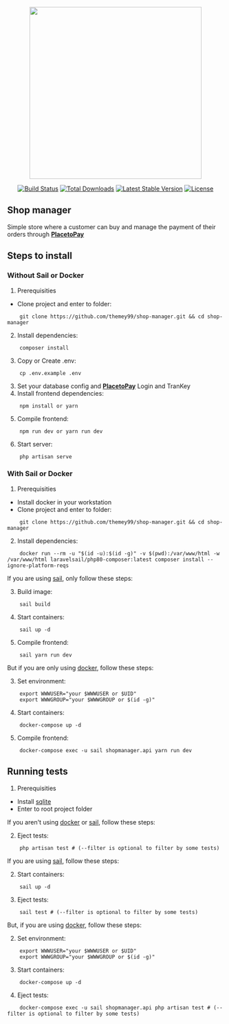 <p align="center"><a href="https://laravel.com" target="_blank"><img src="https://raw.githubusercontent.com/laravel/art/master/logo-lockup/5%20SVG/2%20CMYK/1%20Full%20Color/laravel-logolockup-cmyk-red.svg" width="400"></a></p>

<p align="center">
<a href="https://travis-ci.org/laravel/framework"><img src="https://travis-ci.org/laravel/framework.svg" alt="Build Status"></a>
<a href="https://packagist.org/packages/laravel/framework"><img src="https://img.shields.io/packagist/dt/laravel/framework" alt="Total Downloads"></a>
<a href="https://packagist.org/packages/laravel/framework"><img src="https://img.shields.io/packagist/v/laravel/framework" alt="Latest Stable Version"></a>
<a href="https://packagist.org/packages/laravel/framework"><img src="https://img.shields.io/packagist/l/laravel/framework" alt="License"></a>
</p>

## Shop manager

Simple store where a customer can buy and manage the payment of their orders through **[PlacetoPay](https://placetopay.github.io/web-checkout-api-docs)**

## Steps to install

### Without Sail or Docker

1. Prerequisities

- Clone project and enter to folder:
```
    git clone https://github.com/themey99/shop-manager.git && cd shop-manager
```
2. Install dependencies:
```
    composer install
```
3. Copy or Create .env:
```
    cp .env.example .env
```
3. Set your database config and **[PlacetoPay](https://placetopay.github.io/web-checkout-api-docs)** Login and TranKey
4. Install frontend dependencies:
```
    npm install or yarn
```
5. Compile frontend:
```
    npm run dev or yarn run dev
```
6. Start server:
```
    php artisan serve
```

### With Sail or Docker

1. Prerequisities

- Install docker in your workstation
- Clone project and enter to folder:
```
    git clone https://github.com/themey99/shop-manager.git && cd shop-manager
```
2. Install dependencies:
```
    docker run --rm -u "$(id -u):$(id -g)" -v $(pwd):/var/www/html -w /var/www/html laravelsail/php80-composer:latest composer install --ignore-platform-reqs
```

If you are using [sail](https://laravel.com/docs/8.x/sail), only follow these steps:

3. Build image:
```
    sail build
```
4. Start containers:
```
    sail up -d
```
5. Compile frontend:
```
    sail yarn run dev
```

But if you are only using [docker](https://docs.docker.com/get-started/), follow these steps:

3. Set environment:
```
    export WWWUSER="your $WWWUSER or $UID"
    export WWWGROUP="your $WWWGROUP or $(id -g)"
```
4. Start containers:
```
    docker-compose up -d
```
5. Compile frontend:
```
    docker-compose exec -u sail shopmanager.api yarn run dev
```

## Running tests

1. Prerequisities

- Install [sqlite](https://www.sqlite.org/download.html)
- Enter to root project folder

If you aren't using [docker](https://docs.docker.com/get-started/) or [sail](https://laravel.com/docs/8.x/sail), follow these steps:

2. Eject tests:
```
    php artisan test # (--filter is optional to filter by some tests)
```

If you are using [sail](https://laravel.com/docs/8.x/sail), follow these steps:

2. Start containers:
```
    sail up -d
```
3. Eject tests:
```
    sail test # (--filter is optional to filter by some tests)
```

But, if you are using [docker](https://docs.docker.com/get-started/), follow these steps:

2. Set environment:
```
    export WWWUSER="your $WWWUSER or $UID"
    export WWWGROUP="your $WWWGROUP or $(id -g)"
```
3. Start containers:
```
    docker-compose up -d
```
4. Eject tests:
```
    docker-compose exec -u sail shopmanager.api php artisan test # (--filter is optional to filter by some tests)
```